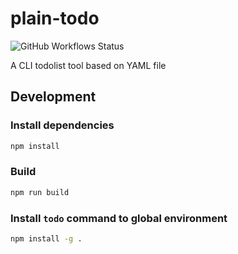 plain-todo
=====

![GitHub Workflows Status](https://github.com/oshikiri/plain-todo/workflows/test/badge.svg)

A CLI todolist tool based on YAML file

## Development
### Install dependencies
```sh
npm install
```

### Build
```sh
npm run build
```

### Install `todo` command to global environment
```sh
npm install -g .
```
